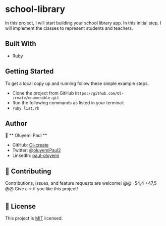 # school-library
In this project, I will start building your school library app. In this initial step, I will implement the classes to represent students and teachers.

## Built With

- Ruby

## Getting Started

To get a local copy up and running follow these simple example steps.

- Clone the project from GitHub `https://github.com/Ol-create/enumerable.git`
- Run the following commands as listed in your terminal:
- `ruby list.rb`


## Author

👤 ** Oluyemi Paul **

- GitHub: [Ol-create](https://github.com/Ol-create)
- Twitter: [@oluyemiPaul2](https://twitter.com/OluyemiPaul2)
- LinkedIn: [paul-oluyemi](https://www.linkedin.com/in/paul-oluyemi-193966ab/)

## 🤝 Contributing

Contributions, issues, and feature requests are welcome!
	@@ -54,4 +47,5 @@ Give a ⭐️ if you like this project!

## 📝 License

This project is [MIT](./LICENSE) licensed.
